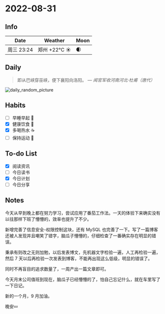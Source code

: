 # 2022-08-31

## Info

| Date           | Weather      | Moon |
| -------------- | ------------ | ---- |
| 周三 23:24 | 郑州 +22°C ☀️   | 🌒 |

## Daily

> 即从巴峡穿巫峡，便下襄阳向洛阳。
> — *闻官军收河南河北·杜甫（唐代）*

![daily_random_picture](https://images.unsplash.com/photo-1515150144380-bca9f1650ed9?crop=entropy&cs=tinysrgb&fit=crop&fm=jpg&h=1080&ixid=MnwxfDB8MXxyYW5kb218MHx8bW91bnRhaW4sd2F0ZXIsbGFuZHNjYXBlLGdhbGF4eSxjaXR5fHx8fHx8MTY2MTk1OTQ2Mw&ixlib=rb-1.2.1&q=80&utm_campaign=api-credit&utm_medium=referral&utm_source=unsplash_source&w=1920)

## Habits

- [ ] 早睡早起 🌃
- [x] 健康饮食 🥗
- [x] 多喝热水 ☕️
- [ ] 保持运动 💪

## To-do List

- [x] 阅读资讯 
- [ ] 今日读书
- [x] 今日计划
- [ ] 今日分享

## Notes

今天从早到晚上都在努力学习，尝试应用了番茄工作法。一天的体验下来确实没有以往那样下班了懵懵的，效率也提升了不少。

新增完善了信息安全-权限控制这块，还有 MySQL 也完善了一下。写了一篇博客还被人发现并且嘲笑了错字，脑瓜子懵懵的，仔细检查了一番确实存在明显的错误。

秉承有则改之无则加勉，以后发表博文，先机器文字检验一遍，人工再检验一遍，然后 7 天以后再检验一次发表到博客，不能再出现这么低级，明显的错误了。

同时不再盲目的追求数量了，一周产出一篇文章即可。

今天月末公司值班到现在，脑瓜子已经懵懵的了，怕自己忘记什么，就在车里写了一下日记。

新的一个月，9 月加油。

晚安💤